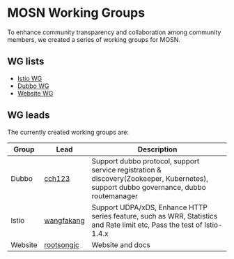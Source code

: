 # MOSN Working Groups

To enhance community transparency and collaboration among community members, we created a series of  working groups for MOSN.

## WG lists

- [Istio WG](wg-istio.md)
- [Dubbo WG](wg-dubbo.md)
- [Website WG](wg-website.md)

## WG leads

The currently created working groups are:

| Group | Lead                                          | Description                                                  |
| ----- | --------------------------------------------- | ------------------------------------------------------------ |
| Dubbo | [cch123](https://github.com/cch123) | Support dubbo protocol, support service registration & discovery(Zookeeper, Kubernetes), support dubbo governance, dubbo routemanager |
| Istio | [wangfakang](https://github.com/wangfakang)   | Support UDPA/xDS, Enhance HTTP series feature, such as WRR, Statistics and Rate limit etc, Pass the test of Istio-1.4.x |
| Website |[rootsongjc](https://github.com/rootsongjc)|Website and docs|
